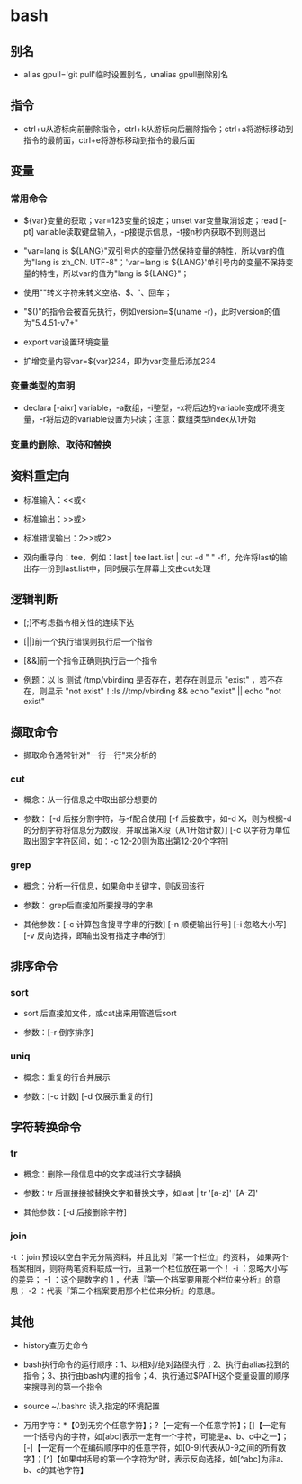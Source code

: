 # bash

## 别名

- alias gpull='git pull'临时设置别名，unalias gpull删除别名

## 指令

- ctrl+u从游标向前删除指令，ctrl+k从游标向后删除指令；ctrl+a将游标移动到指令的最前面，ctrl+e将游标移动到指令的最后面

## 变量

### 常用命令

- ${var}变量的获取；var=123变量的设定；unset var变量取消设定；read [-pt] variable读取键盘输入，-p接提示信息，-t接n秒内获取不到则退出

- "var=lang is ${LANG}"双引号内的变量仍然保持变量的特性，所以var的值为"lang is zh_CN. UTF-8"；'var=lang is ${LANG}'单引号内的变量不保持变量的特性，所以var的值为"lang is ${LANG}"；

- 使用"\"转义字符来转义空格、$、'、回车；

- "$()"的指令会被首先执行，例如version=$(uname -r)，此时version的值为"5.4.51-v7+"

- export var设置环境变量

- 扩增变量内容var=${var}234，即为var变量后添加234

### 变量类型的声明

- declara [-aixr] variable，-a数组，-i整型，-x将后边的variable变成环境变量，-r将后边的variable设置为只读；注意：数组类型index从1开始

### 变量的删除、取待和替换

## 资料重定向

- 标准输入：<<或<

- 标准输出：>>或>

- 标准错误输出：2>>或2>

- 双向重导向：tee，例如：last | tee last.list | cut -d " " -f1，允许将last的输出存一份到last.list中，同时展示在屏幕上交由cut处理

## 逻辑判断

- [;]不考虑指令相关性的连续下达

- [||]前一个执行错误则执行后一个指令

- [&&]前一个指令正确则执行后一个指令

- 例题：以 ls 测试 /tmp/vbirding 是否存在，若存在则显示 "exist" ，若不存在，则显示 "not exist"！:ls //tmp/vbirding && echo "exist" || echo "not exist"

## 撷取命令

- 撷取命令通常针对"一行一行"来分析的

### cut

- 概念：从一行信息之中取出部分想要的

- 参数： \[-d 后接分割字符，与-f配合使用\] \[-f 后接数字，如-d X，则为根据-d的分割字符将信息分为数段，并取出第X段（从1开始计数）\] \[-c 以字符为单位取出固定字符区间，如：-c 12-20则为取出第12-20个字符\]

### grep

- 概念：分析一行信息，如果命中关键字，则返回该行

- 参数： grep后直接加所要搜寻的字串

- 其他参数：\[-c 计算包含搜寻字串的行数\] \[-n 顺便输出行号\] \[-i 忽略大小写\] \[-v 反向选择，即输出没有指定字串的行\]

## 排序命令

### sort

- sort 后直接加文件，或cat出来用管道后sort

- 参数：\[-r 倒序排序\]

### uniq

- 概念：重复的行合并展示

- 参数：\[-c 计数\] \[-d 仅展示重复的行\]

## 字符转换命令

### tr

- 概念：删除一段信息中的文字或进行文字替换

- 参数：tr 后直接接被替换文字和替换文字，如last | tr '[a-z]' '[A-Z]'

- 其他参数：\[-d 后接删除字符\] 

### join

-t  ：join 预设以空白字元分隔资料，并且比对『第一个栏位』的资料，
      如果两个档案相同，则将两笔资料联成一行，且第一个栏位放在第一个！
-i  ：忽略大小写的差异；
-1  ：这个是数字的 1 ，代表『第一个档案要用那个栏位来分析』的意思；
-2  ：代表『第二个档案要用那个栏位来分析』的意思。

## 其他

- history查历史命令

- bash执行命令的运行顺序：1、以相对/绝对路径执行；2、执行由alias找到的指令；3、执行由bash内建的指令；4、执行通过$PATH这个变量设置的顺序来搜寻到的第一个指令

- source ~/.bashrc 读入指定的环境配置

- 万用字符：\*【0到无穷个任意字符】；?【一定有一个任意字符】；[]【一定有一个括号内的字符，如[abc]表示一定有一个字符，可能是a、b、c中之一】；[-]【一定有一个在编码顺序中的任意字符，如[0-9]代表从0-9之间的所有数字】；[^]【如果中括号的第一个字符为^时，表示反向选择，如[^abc]为非a、b、c的其他字符】

